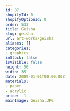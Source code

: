 ```yaml
---
id: 87
shopifyId: 0
shopifyOptionId: 0
order: 533
title: Geisha
slug: geisha
url: art-works/geisha
aliases: []
categories:
- graphics
inStock: false
isVisible: false
height: 50
width: 35
date: 2009-01-01T00:00:00Z
materials:
- paper
- acrylic
price: -1
mainImage: Geisha.JPG
---
```

